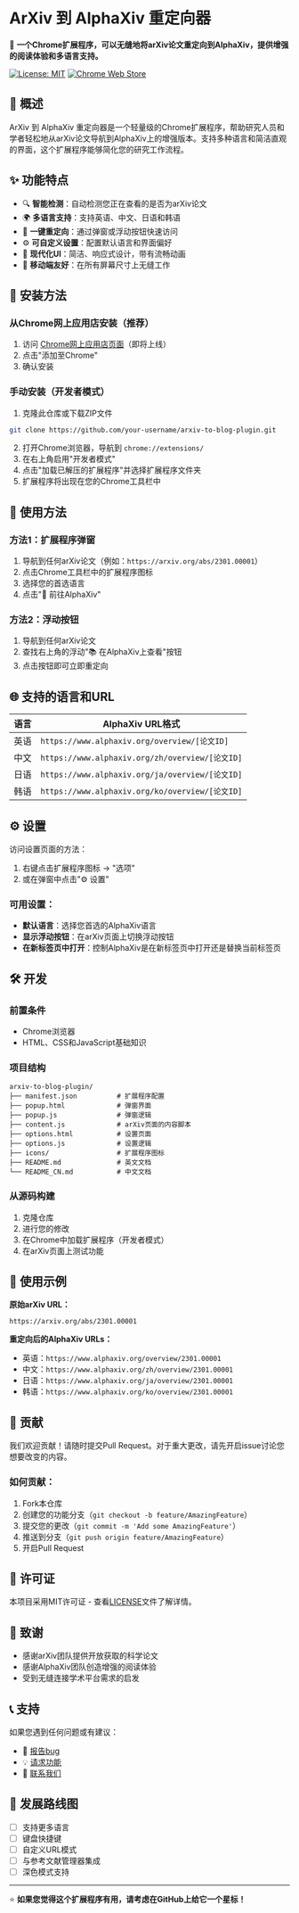 # ArXiv 到 AlphaXiv 重定向器

🚀 **一个Chrome扩展程序，可以无缝地将arXiv论文重定向到AlphaXiv，提供增强的阅读体验和多语言支持。**

[![License: MIT](https://img.shields.io/badge/License-MIT-yellow.svg)](https://opensource.org/licenses/MIT)
[![Chrome Web Store](https://img.shields.io/badge/Chrome-Extension-brightgreen.svg)](https://chrome.google.com/webstore)

## 📖 概述

ArXiv 到 AlphaXiv 重定向器是一个轻量级的Chrome扩展程序，帮助研究人员和学者轻松地从arXiv论文导航到AlphaXiv上的增强版本。支持多种语言和简洁直观的界面，这个扩展程序能够简化您的研究工作流程。

## ✨ 功能特点

- 🔍 **智能检测**：自动检测您正在查看的是否为arXiv论文
- 🌍 **多语言支持**：支持英语、中文、日语和韩语
- 🎯 **一键重定向**：通过弹窗或浮动按钮快速访问
- ⚙️ **可自定义设置**：配置默认语言和界面偏好
- 🎨 **现代化UI**：简洁、响应式设计，带有流畅动画
- 📱 **移动端友好**：在所有屏幕尺寸上无缝工作

## 🚀 安装方法

### 从Chrome网上应用店安装（推荐）
1. 访问 [Chrome网上应用店页面](https://chrome.google.com/webstore)（即将上线）
2. 点击"添加至Chrome"
3. 确认安装

### 手动安装（开发者模式）
1. 克隆此仓库或下载ZIP文件
```bash
git clone https://github.com/your-username/arxiv-to-blog-plugin.git
```

2. 打开Chrome浏览器，导航到 `chrome://extensions/`
3. 在右上角启用"开发者模式"
4. 点击"加载已解压的扩展程序"并选择扩展程序文件夹
5. 扩展程序将出现在您的Chrome工具栏中

## 🎯 使用方法

### 方法1：扩展程序弹窗
1. 导航到任何arXiv论文（例如：`https://arxiv.org/abs/2301.00001`）
2. 点击Chrome工具栏中的扩展程序图标
3. 选择您的首选语言
4. 点击"🚀 前往AlphaXiv"

### 方法2：浮动按钮
1. 导航到任何arXiv论文
2. 查找右上角的浮动"📚 在AlphaXiv上查看"按钮
3. 点击按钮即可立即重定向

## 🌐 支持的语言和URL

| 语言 | AlphaXiv URL格式 |
|------|------------------|
| 英语 | `https://www.alphaxiv.org/overview/[论文ID]` |
| 中文 | `https://www.alphaxiv.org/zh/overview/[论文ID]` |
| 日语 | `https://www.alphaxiv.org/ja/overview/[论文ID]` |
| 韩语 | `https://www.alphaxiv.org/ko/overview/[论文ID]` |

## ⚙️ 设置

访问设置页面的方法：
1. 右键点击扩展程序图标 → "选项"
2. 或在弹窗中点击"⚙️ 设置"

### 可用设置：
- **默认语言**：选择您首选的AlphaXiv语言
- **显示浮动按钮**：在arXiv页面上切换浮动按钮
- **在新标签页中打开**：控制AlphaXiv是在新标签页中打开还是替换当前标签页

## 🛠️ 开发

### 前置条件
- Chrome浏览器
- HTML、CSS和JavaScript基础知识

### 项目结构
```
arxiv-to-blog-plugin/
├── manifest.json          # 扩展程序配置
├── popup.html             # 弹窗界面
├── popup.js               # 弹窗逻辑
├── content.js             # arXiv页面的内容脚本
├── options.html           # 设置页面
├── options.js             # 设置逻辑
├── icons/                 # 扩展程序图标
├── README.md              # 英文文档
└── README_CN.md           # 中文文档
```

### 从源码构建
1. 克隆仓库
2. 进行您的修改
3. 在Chrome中加载扩展程序（开发者模式）
4. 在arXiv页面上测试功能

## 📝 使用示例

**原始arXiv URL：**
```
https://arxiv.org/abs/2301.00001
```

**重定向后的AlphaXiv URLs：**
- 英语：`https://www.alphaxiv.org/overview/2301.00001`
- 中文：`https://www.alphaxiv.org/zh/overview/2301.00001`
- 日语：`https://www.alphaxiv.org/ja/overview/2301.00001`
- 韩语：`https://www.alphaxiv.org/ko/overview/2301.00001`

## 🤝 贡献

我们欢迎贡献！请随时提交Pull Request。对于重大更改，请先开启issue讨论您想要改变的内容。

### 如何贡献：
1. Fork本仓库
2. 创建您的功能分支（`git checkout -b feature/AmazingFeature`）
3. 提交您的更改（`git commit -m 'Add some AmazingFeature'`）
4. 推送到分支（`git push origin feature/AmazingFeature`）
5. 开启Pull Request

## 📄 许可证

本项目采用MIT许可证 - 查看[LICENSE](LICENSE)文件了解详情。

## 🙏 致谢

- 感谢arXiv团队提供开放获取的科学论文
- 感谢AlphaXiv团队创造增强的阅读体验
- 受到无缝连接学术平台需求的启发

## 📞 支持

如果您遇到任何问题或有建议：
- 🐛 [报告bug](https://github.com/your-username/arxiv-to-blog-plugin/issues)
- 💡 [请求功能](https://github.com/your-username/arxiv-to-blog-plugin/issues)
- 📧 [联系我们](mailto:your-email@example.com)

## 🔮 发展路线图

- [ ] 支持更多语言
- [ ] 键盘快捷键
- [ ] 自定义URL模式
- [ ] 与参考文献管理器集成
- [ ] 深色模式支持

---

⭐ **如果您觉得这个扩展程序有用，请考虑在GitHub上给它一个星标！** 